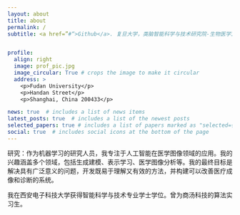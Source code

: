 ```yaml
---
layout: about
title: about
permalink: /
subtitle: <a href=”#“>Github</a>. 复旦大学，类脑智能科学与技术研究院-生物医学工程，博士生


profile:
  align: right
  image: prof_pic.jpg
  image_circular: True # crops the image to make it circular
  address: >
    <p>Fudan University</p>
    <p>Handan Street</p>
    <p>Shanghai, China 200433</p>

news: true  # includes a list of news items
latest_posts: true  # includes a list of the newest posts
selected_papers: true # includes a list of papers marked as "selected={true}"
social: true  # includes social icons at the bottom of the page
---
```


研究：作为机器学习的研究人员，我专注于人工智能在医学图像领域的应用。我的兴趣涵盖多个领域，包括生成建模、表示学习、医学图像分析等。我的最终目标是解决具有广泛意义的问题，开发既易于理解又有效的方法，并构建可以改善医疗成像和诊断的系统。

我在西安电子科技大学获得智能科学与技术专业学士学位。曾为商汤科技的算法实习生。

<!-- Put your address / P.O. box / other info right below your picture. You can also disable any these elements by editing `profile` property of the YAML header of your `_pages/about.md`. Edit `_bibliography/papers.bib` and Jekyll will render your [publications page](/al-folio/publications/) automatically.

Link to your social media connections, too. This theme is set up to use [Font Awesome icons](http://fortawesome.github.io/Font-Awesome/) and [Academicons](https://jpswalsh.github.io/academicons/), like the ones below. Add your Facebook, Twitter, LinkedIn, Google Scholar, or just disable all of them. -->
